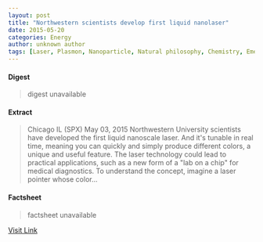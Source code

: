 ```yaml
---
layout: post
title: "Northwestern scientists develop first liquid nanolaser"
date: 2015-05-20
categories: Energy
author: unknown author
tags: [Laser, Plasmon, Nanoparticle, Natural philosophy, Chemistry, Emerging technologies, Physical chemistry, Materials science, Technology, Physical sciences, Artificial objects, Applied and interdisciplinary physics, Atomic molecular and optical physics, Materials, Electromagnetic radiation, Optics]
---
```



#### Digest
>digest unavailable

#### Extract
>Chicago IL (SPX) May 03, 2015 Northwestern University scientists have developed the first liquid nanoscale laser. And it's tunable in real time, meaning you can quickly and simply produce different colors, a unique and useful feature. The laser technology could lead to practical applications, such as a new form of a "lab on a chip" for medical diagnostics. To understand the concept, imagine a laser pointer whose color...

#### Factsheet
>factsheet unavailable

[Visit Link](http://www.spacedaily.com/reports/Northwestern_scientists_develop_first_liquid_nanolaser_999.html)


